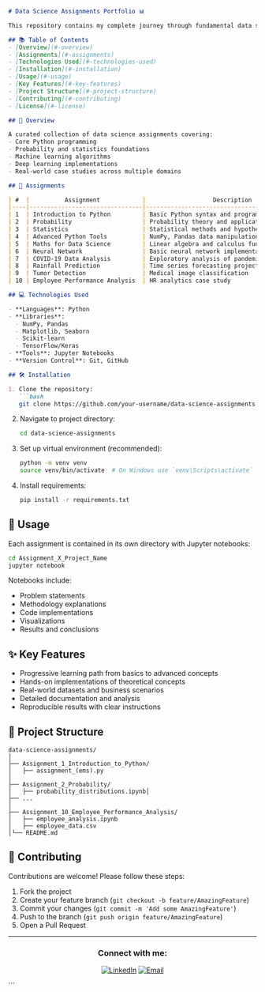 ```markdown
# Data Science Assignments Portfolio 📊

This repository contains my complete journey through fundamental data science concepts to advanced machine learning applications, implemented through 10 structured assignments.

## 📚 Table of Contents
- [Overview](#-overview)
- [Assignments](#-assignments)
- [Technologies Used](#-technologies-used)
- [Installation](#-installation)
- [Usage](#-usage)
- [Key Features](#-key-features)
- [Project Structure](#-project-structure)
- [Contributing](#-contributing)
- [License](#-license)

## 🌟 Overview

A curated collection of data science assignments covering:
- Core Python programming
- Probability and statistics foundations
- Machine learning algorithms
- Deep learning implementations
- Real-world case studies across multiple domains

## 📂 Assignments

| #  |          Assignment            |                   Description                |     Status   |
|----|--------------------------------|----------------------------------------------|--------------|
| 1  | Introduction to Python         | Basic Python syntax and programming concepts | ✅ Completed |
| 2  | Probability                    | Probability theory and applications          | ✅ Completed |
| 3  | Statistics                     | Statistical methods and hypothesis testing   | ✅ Completed |
| 4  | Advanced Python Tools          | NumPy, Pandas data manipulation              | ✅ Completed |
| 5  | Maths for Data Science         | Linear algebra and calculus fundamentals     | ✅ Completed |
| 6  | Neural Network                 | Basic neural network implementations         | ✅ Completed |
| 7  | COVID-19 Data Analysis         | Exploratory analysis of pandemic data        | ✅ Completed |
| 8  | Rainfall Prediction            | Time series forecasting project              | ✅ Completed |
| 9  | Tumor Detection                | Medical image classification                 | ✅ Completed |
| 10 | Employee Performance Analysis  | HR analytics case study                      | ✅ Completed |

## 💻 Technologies Used

- **Languages**: Python
- **Libraries**: 
  - NumPy, Pandas
  - Matplotlib, Seaborn
  - Scikit-learn
  - TensorFlow/Keras
- **Tools**: Jupyter Notebooks
- **Version Control**: Git, GitHub

## 🛠️ Installation

1. Clone the repository:
   ```bash
   git clone https://github.com/your-username/data-science-assignments.git
   ```
2. Navigate to project directory:
   ```bash
   cd data-science-assignments
   ```
3. Set up virtual environment (recommended):
   ```bash
   python -m venv venv
   source venv/bin/activate  # On Windows use `venv\Scripts\activate`
   ```
4. Install requirements:
   ```bash
   pip install -r requirements.txt
   ```

## 🚀 Usage

Each assignment is contained in its own directory with Jupyter notebooks:

```bash
cd Assignment_X_Project_Name
jupyter notebook
```

Notebooks include:
- Problem statements
- Methodology explanations
- Code implementations
- Visualizations
- Results and conclusions

## ✨ Key Features

- Progressive learning path from basics to advanced concepts
- Hands-on implementations of theoretical concepts
- Real-world datasets and business scenarios
- Detailed documentation and analysis
- Reproducible results with clear instructions

## 📁 Project Structure

```
data-science-assignments/
│
├── Assignment_1_Introduction_to_Python/
│   ├── assignment_(ems).py
│
├── Assignment_2_Probability/
│   ├── probability_distributions.ipynb│
├── ...
│
├── Assignment_10_Employee_Performance_Analysis/
│   ├── employee_analysis.ipynb
│   ├── employee_data.csv
│└── README.md
```

## 🤝 Contributing

Contributions are welcome! Please follow these steps:

1. Fork the project
2. Create your feature branch (`git checkout -b feature/AmazingFeature`)
3. Commit your changes (`git commit -m 'Add some AmazingFeature'`)
4. Push to the branch (`git push origin feature/AmazingFeature`)
5. Open a Pull Request

---

<div align="center">
  <h3>Connect with me:</h3>
  <p>
    <a href="www.linkedin.com/in/yasser-reyvan" target="_blank"><img alt="LinkedIn" src="https://img.shields.io/badge/LinkedIn-0077B5?style=for-the-badge&logo=linkedin&logoColor=white"></a>
    <a href="mailto:yasser.reyvan@gmail.com"><img alt="Email" src="https://img.shields.io/badge/Gmail-D14836?style=for-the-badge&logo=gmail&logoColor=white"></a>
  </p>
</div>
```

